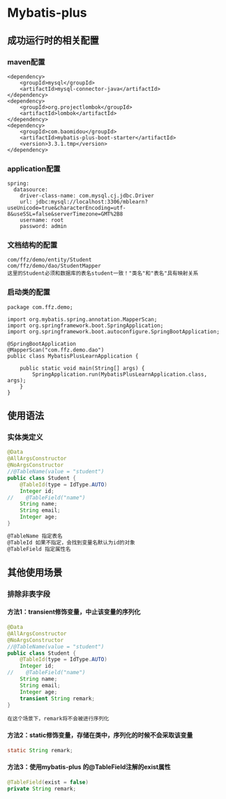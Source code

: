 # Mybatis-plus
## 成功运行时的相关配置
### maven配置

```
<dependency>
    <groupId>mysql</groupId>
    <artifactId>mysql-connector-java</artifactId>
</dependency>
<dependency>
    <groupId>org.projectlombok</groupId>
    <artifactId>lombok</artifactId>
</dependency>
<dependency>
    <groupId>com.baomidou</groupId>
    <artifactId>mybatis-plus-boot-starter</artifactId>
    <version>3.3.1.tmp</version>
</dependency>
```

### application配置

```
spring:
  datasource:
    driver-class-name: com.mysql.cj.jdbc.Driver
    url: jdbc:mysql://localhost:3306/mblearn?useUnicode=true&characterEncoding=utf-8&useSSL=false&serverTimezone=GMT%2B8
    username: root
    password: admin
```

### 文档结构的配置

```
com/ffz/demo/entity/Student
com/ffz/demo/dao/StudentMapper
这里的Student必须和数据库的表名student一致！"类名"和"表名"具有映射关系
```

### 启动类的配置

```
package com.ffz.demo;

import org.mybatis.spring.annotation.MapperScan;
import org.springframework.boot.SpringApplication;
import org.springframework.boot.autoconfigure.SpringBootApplication;

@SpringBootApplication
@MapperScan("com.ffz.demo.dao")
public class MybatisPlusLearnApplication {

    public static void main(String[] args) {
        SpringApplication.run(MybatisPlusLearnApplication.class, args);
    }
}
```

## 使用语法

### 实体类定义

```java
@Data
@AllArgsConstructor
@NoArgsConstructor
//@TableName(value = "student")
public class Student {
    @TableId(type = IdType.AUTO)
    Integer id;
//    @TableField("name")
    String name;
    String email;
    Integer age;
}
```

```txt
@TableName 指定表名
@TableId 如果不指定，会找到变量名默认为id的对象
@TableField 指定属性名
```

## 其他使用场景

### 排除非表字段

#### 方法1：transient修饰变量，中止该变量的序列化

```java
@Data
@AllArgsConstructor
@NoArgsConstructor
//@TableName(value = "student")
public class Student {
    @TableId(type = IdType.AUTO)
    Integer id;
//    @TableField("name")
    String name;
    String email;
    Integer age;
    transient String remark;
}
```

```
在这个场景下，remark将不会被进行序列化
```

#### 方法2：static修饰变量，存储在类中，序列化的时候不会采取该变量

```java
static String remark;
```

#### 方法3：使用mybatis-plus 的@TableField注解的exist属性

```java
@TableField(exist = false)
private String remark;
```

